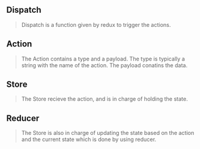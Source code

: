 ## Dispatch

> Dispatch is a function given by redux to trigger the actions.

## Action

> The Action contains a type and a payload. The type is typically a string with the name of the action. The payload conatins the data.

## Store

> The Store recieve the action, and is in charge of holding the state.

## Reducer

> The Store is also in charge of updating the state based on the action and the current state which is done by using reducer.
